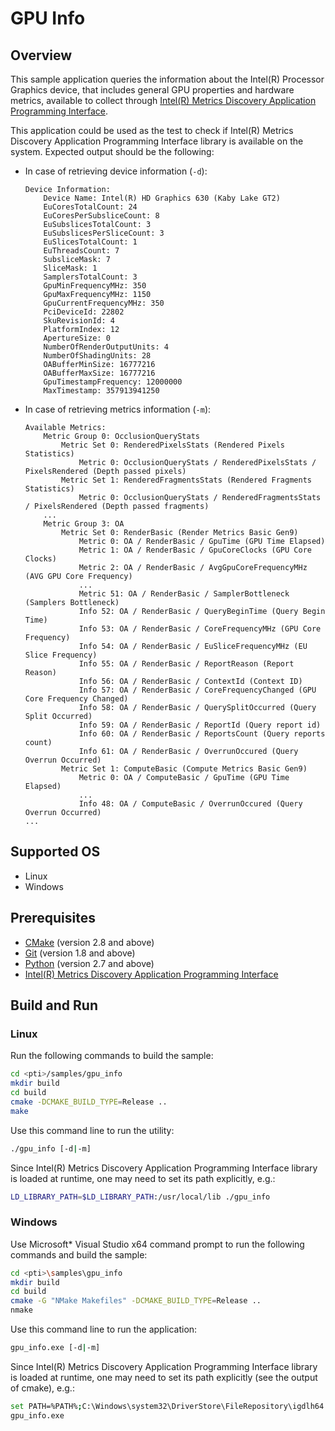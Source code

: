 # GPU Info
## Overview
This sample application queries the information about the Intel(R) Processor Graphics device, that includes general GPU properties and hardware metrics, available to collect through [Intel(R) Metrics Discovery Application Programming Interface](https://github.com/intel/metrics-discovery).

This application could be used as the test to check if Intel(R) Metrics Discovery Application Programming Interface library is available on the system. Expected output should be the following:
* In case of retrieving device information (`-d`):
    ```
    Device Information:
        Device Name: Intel(R) HD Graphics 630 (Kaby Lake GT2)
        EuCoresTotalCount: 24
        EuCoresPerSubsliceCount: 8
        EuSubslicesTotalCount: 3
        EuSubslicesPerSliceCount: 3
        EuSlicesTotalCount: 1
        EuThreadsCount: 7
        SubsliceMask: 7
        SliceMask: 1
        SamplersTotalCount: 3
        GpuMinFrequencyMHz: 350
        GpuMaxFrequencyMHz: 1150
        GpuCurrentFrequencyMHz: 350
        PciDeviceId: 22802
        SkuRevisionId: 4
        PlatformIndex: 12
        ApertureSize: 0
        NumberOfRenderOutputUnits: 4
        NumberOfShadingUnits: 28
        OABufferMinSize: 16777216
        OABufferMaxSize: 16777216
        GpuTimestampFrequency: 12000000
        MaxTimestamp: 357913941250
    ```
* In case of retrieving metrics information (`-m`):
    ```
    Available Metrics:
        Metric Group 0: OcclusionQueryStats
            Metric Set 0: RenderedPixelsStats (Rendered Pixels Statistics)
                Metric 0: OcclusionQueryStats / RenderedPixelsStats / PixelsRendered (Depth passed pixels)
            Metric Set 1: RenderedFragmentsStats (Rendered Fragments Statistics)
                Metric 0: OcclusionQueryStats / RenderedFragmentsStats / PixelsRendered (Depth passed fragments)
        ...
        Metric Group 3: OA
            Metric Set 0: RenderBasic (Render Metrics Basic Gen9)
                Metric 0: OA / RenderBasic / GpuTime (GPU Time Elapsed)
                Metric 1: OA / RenderBasic / GpuCoreClocks (GPU Core Clocks)
                Metric 2: OA / RenderBasic / AvgGpuCoreFrequencyMHz (AVG GPU Core Frequency)
                ...
                Metric 51: OA / RenderBasic / SamplerBottleneck (Samplers Bottleneck)
                Info 52: OA / RenderBasic / QueryBeginTime (Query Begin Time)
                Info 53: OA / RenderBasic / CoreFrequencyMHz (GPU Core Frequency)
                Info 54: OA / RenderBasic / EuSliceFrequencyMHz (EU Slice Frequency)
                Info 55: OA / RenderBasic / ReportReason (Report Reason)
                Info 56: OA / RenderBasic / ContextId (Context ID)
                Info 57: OA / RenderBasic / CoreFrequencyChanged (GPU Core Frequency Changed)
                Info 58: OA / RenderBasic / QuerySplitOccurred (Query Split Occurred)
                Info 59: OA / RenderBasic / ReportId (Query report id)
                Info 60: OA / RenderBasic / ReportsCount (Query reports count)
                Info 61: OA / RenderBasic / OverrunOccured (Query Overrun Occurred)
            Metric Set 1: ComputeBasic (Compute Metrics Basic Gen9)
                Metric 0: OA / ComputeBasic / GpuTime (GPU Time Elapsed)
                ...
                Info 48: OA / ComputeBasic / OverrunOccured (Query Overrun Occurred)
    ...
    ```
## Supported OS
- Linux
- Windows

## Prerequisites
- [CMake](https://cmake.org/) (version 2.8 and above)
- [Git](https://git-scm.com/) (version 1.8 and above)
- [Python](https://www.python.org/) (version 2.7 and above)
- [Intel(R) Metrics Discovery Application Programming Interface](https://github.com/intel/metrics-discovery)

## Build and Run
### Linux
Run the following commands to build the sample:
```sh
cd <pti>/samples/gpu_info
mkdir build
cd build
cmake -DCMAKE_BUILD_TYPE=Release ..
make
```
Use this command line to run the utility:
```sh
./gpu_info [-d|-m]
```
Since Intel(R) Metrics Discovery Application Programming Interface library is loaded at runtime, one may need to set its path explicitly, e.g.:
```sh
LD_LIBRARY_PATH=$LD_LIBRARY_PATH:/usr/local/lib ./gpu_info
```
### Windows
Use Microsoft* Visual Studio x64 command prompt to run the following commands and build the sample:
```sh
cd <pti>\samples\gpu_info
mkdir build
cd build
cmake -G "NMake Makefiles" -DCMAKE_BUILD_TYPE=Release ..
nmake
```
Use this command line to run the application:
```sh
gpu_info.exe [-d|-m]
```
Since Intel(R) Metrics Discovery Application Programming Interface library is loaded at runtime, one may need to set its path explicitly (see the output of cmake), e.g.:
```sh
set PATH=%PATH%;C:\Windows\system32\DriverStore\FileRepository\igdlh64.inf_amd64_d59561bc9241aaf5
gpu_info.exe
```